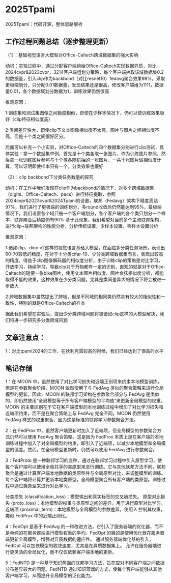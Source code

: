 # 2025Tpami
2025Tpami：代码开源，整体思路解析

## 工作过程问题总结（逐步整理更新）
（1）：基础视觉语言大模型对Office-Caltech跨域数据集的强大影响

动机：实验过程中，通过分配客户端组给Office-Caltech实现数据异质，对比2024cvpr&2023cvpr，3214客户端组划分策略，每个客户端抽取该域数据集0.2的数据量，引入clip作为backbond（对比resnet10）fedavg聚合效果98%，采取更极端划分，只分配0.01数据量，发现结果还是很高，修改客户端组为1111，数据量0.01，各个数据域划分数据为1，训练效果仍然很高

推测原因：

  1:训练集和测试集图像之间极度相似，即使在少样本情况下，仍可以使训练效果极好（clip特征相似度高） 
  
  2:类间差异性大，即使clip下文本图像相似度不太高，图片与图片之间相似度不高，但是十个类之间很好区分。
  
后面可以补充一个小实验，对Office-Caltech的四个数据集分别进行clip测试，具体实验：拿一个数据集举例，首先是十个类各取一张图片，作为训练图片参照，然后拿一张训练图片参照与十个类各随机抽的一张图片，一共十张图片做相似度计算，可以证明即使样本只有一个，分类效果也很好

（2）：clip backbond下分类任务数量的探究

动机：在工作中我们发现在clip作为backbond的情况下，对多个跨域数据集（digits、Office-Caltech、pacs）进行特征提取，参照2024cvpr&2023cvpr&2024Tpami的设置，联邦（Fedavg）架构下精度高达97%，我们进行了更极端的训练划分，多round收敛后仍然能达到95%，最极端情况下，我们设置各个域只被一个客户端划分，各个客户端的各个类只划分一个样本，联邦聚合后精度仍有90%
基于此现象，我们希望对当前多个主流联邦架构，进行clip+联邦架构的性能分析，分析传统设置，少样本设置，零样本设置分析

推测原因：

 1:诸如clip、dino v2这样的视觉语言基础大模型，在面临多分类任务场景，表现出60-70较低的精度，在对于十分类cifar-10、少分类跨域数据集而言，表现出较高的精度，得益于clip图像解码器的相似度分析，由于训练clip的策略是对比学习，开放学习，持续学习，导致clip对于万物都有一定的识别，直观的就是对于Office-Caltech的随便一张bike图片，使用文本图片相似度、图片余弦相似度分析，都能取得不低的效果，这种效果在少分类问题，尤其是类间差异大的情况下将会被进一步放大
 
 2:跨域数据集中虽然提出了跨域，但是不同域的相同类仍然具有较大的相似性和一致性，特别的就是Office-Caltech的样本

 据此我们希望在实验后，提出少分类跨域问题将被诸如clip这样的大模型解决，我们将进一步研究多分类跨域问题



## 文章注意点：

1：对比tpami2024的工作，在狄利克雷较高的时候，我们已经达到了很高的水平


## 笔记存储

1：在 MOON 中，虽然使用了对比学习损失和近端正则项来约束本地模型训练，但是在参数聚合阶段，MOON 依然使用了与 FedAvg 类似的聚合策略来进行全局模型的更新。因此，MOON 的联邦学习架构在参数聚合部分与 FedAvg 是类似的，即仍然使用“全局模型等于所有客户端模型的平均值”来更新全局模型的权重。
MOON 的主要区别在于它在客户端模型的本地训练过程中增加了对比学习损失和近端项约束，而不是在聚合策略上与 FedAvg 完全不同。MOON 仍然使用 FedAvg 样式的权重聚合，因为这是标准的联邦学习参数聚合方法。

2：在 FedProx 中，虽然客户端更新时加入了近端项，但全局模型的参数聚合方式仍然可以使用 FedAvg 聚合策略。这是因为 FedProx 本质上是在客户端的本地训练过程中加入了对全局模型的约束，即引入了近端项，以减少本地模型和全局模型的偏差。然而，在全局模型更新时，仍然可以使用 FedAvg 进行参数聚合。

3：FedProto 是一种联邦学习的变种，通过在联邦学习过程中引入原型学习，使每个客户端可以使用全局共享的类原型来进行训练。它与其他联邦方法不同，联邦聚合是通过计算客户端本地数据的类原型并与全局原型对比，来调整模型的训练。
每个客户端将计算并更新本地类原型。全局模型聚合所有客户端的类原型。训练过程中通过类原型来进行对比学习。

分类损失 (classification_loss)：模型输出和真实标签的交叉熵损失。
原型对比损失 (proto_loss)：本地模型的权重与类原型之间的差异，用于进行原型对比学习。
近端项 (proximal_term)：本地模型与全局模型的参数差异，使用 λ 控制其权重，类似 FedProx 中的近端正则化。

4：FedOpt 是基于 FedAvg 的一种改进方法，它引入了服务器端的优化器，而不是单纯的在服务器端进行模型权重的平均。FedOpt 的目的是使用优化器在服务器端更新全局模型，增强对异质数据的适应性。
通过服务器端优化器的引入，FedOpt 可以加快模型的收敛速度，尤其是在异质数据集上。
允许在服务器端进行更灵活的全局优化，而不仅仅依赖客户端本地的更新。

5：FedNTD 是一种基于知识蒸馏的联邦学习方法，旨在应对不同客户端之间数据分布差异较大的问题。FedNTD 通过知识蒸馏的方式，使每个客户端能够从其他客户端学习，从而提升全局模型的泛化能力。



